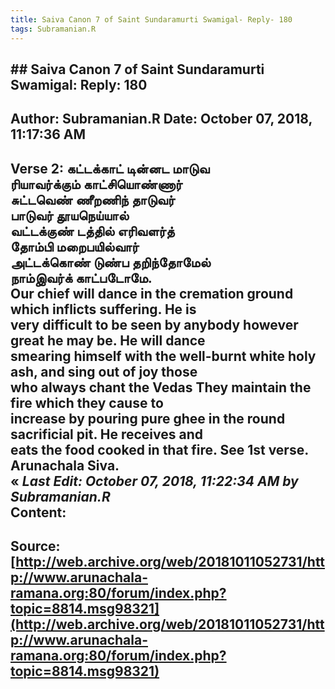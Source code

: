 ```yaml
--- 
title: Saiva Canon 7 of Saint Sundaramurti Swamigal- Reply- 180   
tags: Subramanian.R  
---  
```

## ##  Saiva Canon 7 of Saint Sundaramurti Swamigal: Reply: 180  
Author: Subramanian.R       Date: October 07, 2018, 11:17:36 AM  
---  
Verse 2: கட்டக்காட் டின்னட மாடுவ   
 ரியாவர்க்கும் காட்சியொண்ணார்   
சுட்டவெண் ணீறணிந் தாடுவர்   
 பாடுவர் தூயநெய்யால்   
வட்டக்குண் டத்தில் எரிவளர்த்   
 தோம்பி மறைபயில்வார்   
அட்டக்கொண் டுண்ப தறிந்தோமேல்   
 நாம்இவர்க் காட்படோமே.   
Our chief will dance in the cremation ground which inflicts suffering. He is  
very difficult to be seen by anybody however great he may be. He will dance  
smearing himself with the well-burnt white holy ash, and sing out of joy those  
who always chant the Vedas They maintain the fire which they cause to  
increase by pouring pure ghee in the round sacrificial pit. He receives and  
eats the food cooked in that fire. See 1st verse.   
Arunachala Siva.   
« _Last Edit: October 07, 2018, 11:22:34 AM by Subramanian.R_  
Content:
 ---  
Source:[http://web.archive.org/web/20181011052731/http://www.arunachala-ramana.org:80/forum/index.php?topic=8814.msg98321](http://web.archive.org/web/20181011052731/http://www.arunachala-ramana.org:80/forum/index.php?topic=8814.msg98321)   
---  

